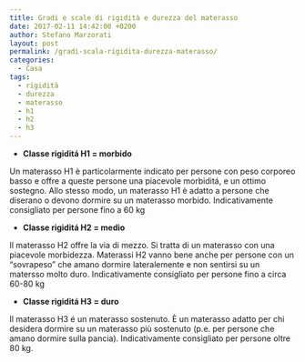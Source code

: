 ```yaml
---
title: Gradi e scale di rigidità e durezza del materasso
date: 2017-02-11 14:42:00 +0200
author: Stefano Marzorati
layout: post
permalink: /gradi-scala-rigidita-durezza-materasso/
categories:
  - Casa
tags:
  - rigidità
  - durezza
  - materasso
  - h1
  - h2
  - h3
---
```

* **Classe rigiditá H1 =  morbido**   
 
Un materasso H1 è particolarmente indicato per persone con peso corporeo  basso e offre a queste persone una piacevole morbiditá, e un ottimo sostegno. Allo stesso modo, un materasso H1 è adatto a persone che diserano o devono dormire su un materasso morbido. 
Indicativamente consigliato per persone fino a 60 kg
 
 
* **Classe rigiditá H2 =  medio**   
 
Il materasso H2 offre la via di mezzo. Si tratta di un materasso con una piacevole morbidezza. Materassi H2 vanno bene anche per persone con un “sovrapeso” che amano dormire lateralemente e non sentirsi su un matersso molto duro.
Indicativamente consigliato per persone fino a circa 60-80 kg
 
 
* **Classe rigiditá H3 =  duro**    
 
Il materasso H3 é un materasso sostenuto. È un materasso adatto per chi desidera dormire su un materasso più sostenuto (p.e. per persone che amano dormire sulla pancia).
Indicativamente consigliato per persone oltre 80 kg.   
